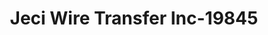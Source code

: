 ---
f_zip-code: 20895
f_state-code: MD
title: Jeci Wire Transfer Inc-19845
f_phone: 301-962-9282
f_city-only: Kensington
f_address: 4503 Strathmore Av Kensington
f_location-unique-id: '19845'
slug: jeci-wire-transfer-inc-19845
updated-on: '2024-05-30T13:46:58.046Z'
created-on: '2024-05-30T13:36:59.803Z'
published-on: '2024-05-30T13:54:32.469Z'
f_city-state: cms/city/kensington-md.md
f_company: cms/company/jeci-wire-transfer-inc.md
f_state: cms/state/maryland.md
layout: '[payday-loan].html'
tags: payday-loan
---